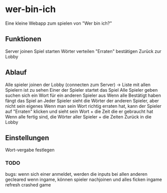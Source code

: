 # wer-bin-ich
Eine kleine Webapp zum spielen von "Wer bin ich?"

## Funktionen
Server joinen
Spiel starten
Wörter verteilen
"Erraten" bestätigen
Zurück zur Lobby

## Ablauf
Alle spieler joinen der Lobby (connecten zum Server) -> Liste mit allen Spielern ist zu sehen
Einer der Spieler startet das Spiel
Alle Spieler geben suchen sich ein Wort für ein anderen Spieler aus
Wenn alle Bestätigt haben fängt das Spiel an
Jeder Spieler sieht die Wörter der anderen Spieler, aber nicht sein eigenes
Wenn man sein Wort richtig erraten hat, kann der Spieler auf "Erraten" klicken und sieht sein Wort + die Zeit die er gebraucht hat
Wenn alle fertig sind, die Wörter aller Spieler + die Zeiten
Zurück in die Lobby

## Einstellungen
Wort-vergabe festlegen


### TODO
bugs: 
    wenn sich einer anmeldet, werden die inputs bei allen anderen gecleared
    wenn ingame, können spieler nachjoinen und alles ficken
    ingame refresh crashed game